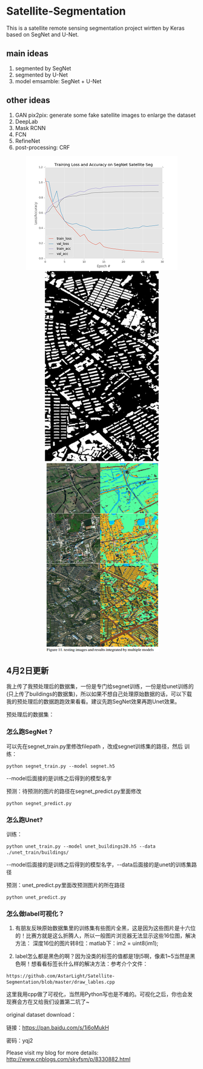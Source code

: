 # Satellite-Segmentation

This is a satellite remote sensing segmentation project wirtten by Keras based on SegNet and U-Net.

## main ideas
1. segmented by SegNet
2. segmented by U-Net
3. model emsamble: SegNet + U-Net

## other ideas
1. GAN pix2pix: generate some fake satellite images to enlarge the dataset
2. DeepLab
3. Mask RCNN
4. FCN
5. RefineNet
6. post-processing: CRF

<div align="center">
<img src="./1.png" height="300px" alt="图片说明" >
</div>


<div align="center">
<img src="./3.png" height="500px" width="300px" alt="图片说明" >
<img src="./2.png" height="500px" width="300px" alt="图片说明" >
</div>



## 4月2日更新

我上传了我预处理后的数据集，一份是专门给segnet训练，一份是给unet训练的(只上传了buildings的数据集)，所以如果不想自己处理原始数据的话，可以下载我的预处理后的数据跑跑效果看看。建议先跑SegNet效果再跑Unet效果。

预处理后的数据集：

### 怎么跑SegNet？
可以先在segnet_train.py里修改filepath ，改成segnet训练集的路径，然后
训练：
```
python segnet_train.py --model segnet.h5
```
--model后面接的是训练之后得到的模型名字

预测：待预测的图片的路径在segnet_predict.py里面修改
```
python segnet_predict.py
```

### 怎么跑Unet?
训练：
```
python unet_train.py --model unet_buildings20.h5 --data ./unet_train/buildings/
```
--model后面接的是训练之后得到的模型名字，--data后面接的是unet的训练集路径

预测：unet_predict.py里面改预测图片的所在路径
```
python unet_predict.py
```

### 怎么做label可视化？
1. 有朋友反映原始数据集里的训练集有些图片全黑，这是因为这些图片是十六位的！比赛方就是这么折腾人，所以一般图片浏览器无法显示这些16位图，解决方法：
深度16位的图片转8位：matlab下：im2 = uint8(im1);

2. label怎么都是黑色的啊？因为没类的标签的值都是1到5啊，像素1~5当然是黑色啊！想看看标签长什么样的解决方法：参考介个文件：
```
https://github.com/AstarLight/Satellite-Segmentation/blob/master/draw_lables.cpp
```

这里我用cpp做了可视化，当然用Python写也是不难的。可视化之后，你也会发现赛会方在又给我们设置第二坑了~



original dataset download：

链接：https://pan.baidu.com/s/1i6oMukH 

密码：yqj2


Please visit my blog for more details: http://www.cnblogs.com/skyfsm/p/8330882.html
